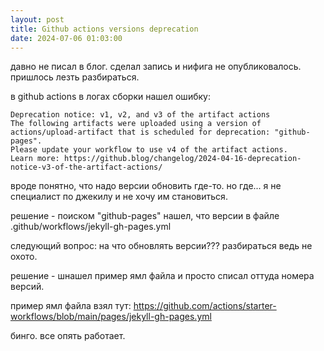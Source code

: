 ```yaml
---
layout: post
title: Github actions versions deprecation
date: 2024-07-06 01:03:00
---
```


давно не писал в блог. сделал запись и нифига не опубликовалось. пришлось лезть разбираться.

в github actions в логах сборки нашел ошибку:

```
Deprecation notice: v1, v2, and v3 of the artifact actions
The following artifacts were uploaded using a version of actions/upload-artifact that is scheduled for deprecation: "github-pages".
Please update your workflow to use v4 of the artifact actions.
Learn more: https://github.blog/changelog/2024-04-16-deprecation-notice-v3-of-the-artifact-actions/
```

вроде понятно, что надо версии обновить где-то. но где... я не специалист по джекилу и не хочу им становиться.

решение - поиском "github-pages" нашел, что версии в файле .github/workflows/jekyll-gh-pages.yml

следующий вопрос: на что обновлять версии??? разбираться ведь не охото.

решение - шнашел пример ямл файла и просто списал оттуда номера версий.

пример ямл файла взял тут: https://github.com/actions/starter-workflows/blob/main/pages/jekyll-gh-pages.yml

бинго. все опять работает.
